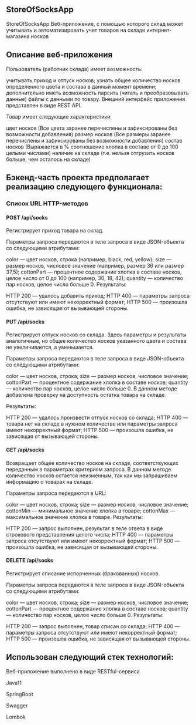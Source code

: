 ## StoreOfSocksApp
StoreOfSocksApp
Веб-приложение, с помощью которого склад может учитывать и автоматизировать учет товаров на складе интернет-магазина носков

## Описание веб-приложения
Пользователь (работник склада) имеет возможность:

учитывать приход и отпуск носков;
узнать общее количество носков определенного цвета и состава в данный момент времени;
дополнительно иметь возможность парсить (читать и преобразовывать данные) файлы с данными по товару.
Внешний интерфейс приложения представлен в виде REST API.

Товар имеет следующие характеристики:

цвет носков (Все цвета заранее перечислены и зафиксированы без возможности добавления)
размер носков (Все размеры заранее перечислены и зафиксированы без возможности добавления)
состав носков (Выражается в % соотношение хлопка в составе от 0 до 100 целыми числами)
наличие на складе (т.е. нельзя отгрузить носков больше, чем осталось на складе)
## Бэкенд-часть проекта предполагает реализацию следующего функционала:
### Список URL HTTP-методов
#### POST /api/socks
Регистрирует приход товара на склад.

Параметры запроса передаются в теле запроса в виде JSON-объекта со следующими атрибутами:

color — цвет носков, строка (например, black, red, yellow);
size — размер носков, числовое значение (например, размер 36 или размер 37,5);
cottonPart — процентное содержание хлопка в составе носков, целое число от 0 до 100 (например, 30, 18, 42);
quantity — количество пар носков, целое число больше 0.
Результаты:

HTTP 200 — удалось добавить приход;
HTTP 400 — параметры запроса отсутствуют или имеют некорректный формат;
HTTP 500 — произошла ошибка, не зависящая от вызывающей стороны.
#### PUT /api/socks
Регистрирует отпуск носков со склада. Здесь параметры и результаты аналогичные, но общее количество носков указанного цвета и состава не увеличивается, а уменьшается.

Параметры запроса передаются в теле запроса в виде JSON-объекта со следующими атрибутами:

color — цвет носков, строка;
size — размер носков, числовое значение;
cottonPart — процентное содержание хлопка в составе носков;
quantity — количество пар носков, целое число больше 0.
В данном методе добавлена проверку на доступность остатка товара на складе.

Результаты:

HTTP 200 — удалось произвести отпуск носков со склада;
HTTP 400 — товара нет на складе в нужном количестве или параметры запроса имеют некорректный формат;
HTTP 500 — произошла ошибка, не зависящая от вызывающей стороны.
#### GET /api/socks
Возвращает общее количество носков на складе, соответствующих переданным в параметрах критериям запроса. В данном методе количество носков остается неизменным, так как мы запрашиваем информацию о товарах на складе.

Параметры запроса передаются в URL:

color — цвет носков, строка;
size — размер носков, числовое значение;
cottonMin — минимальное значение хлопка в товаре;
cottonMax — максимальное значение хлопка в товаре.
Результаты:

HTTP 200 — запрос выполнен, результат в теле ответа в виде строкового представления целого числа;
HTTP 400 — параметры запроса отсутствуют или имеют некорректный формат;
HTTP 500 — произошла ошибка, не зависящая от вызывающей стороны.
#### DELETE /api/socks
Регистрирует списание испорченных (бракованных) носков.

Параметры запроса передаются в теле запроса в виде JSON-объекта со следующими атрибутами:

color — цвет носков, строка;
size — размер носков, числовое значение;
cottonPart — процентное содержание хлопка в составе носков;
quantity — количество пар носков, целое число больше 0.
Результаты:

HTTP 200 — запрос выполнен, товар списан со склада;
HTTP 400 — параметры запроса отсутствуют или имеют некорректный формат;
HTTP 500 — произошла ошибка, не зависящая от вызывающей стороны.
## Использован следующий стек технологий:
Веб-приложение выполнено в виде RESTful-сервиса

Java11

SpringBoot

Swagger

Lombok
